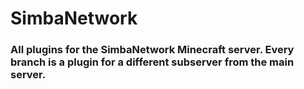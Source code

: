 <h1>SimbaNetwork</h1>
<h3>All plugins for the SimbaNetwork Minecraft server. Every branch is a plugin for a different subserver from the main server.</h3>
